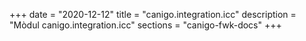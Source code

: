 +++
date        = "2020-12-12"
title       = "canigo.integration.icc"
description = "Mòdul canigo.integration.icc"
sections    = "canigo-fwk-docs"
+++